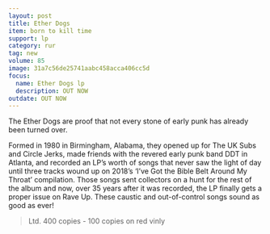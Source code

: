 ```yaml
---
layout: post
title: Ether Dogs 
item: born to kill time
support: lp
category: rur
tag: new 
volume: 85
image: 31a7c56de25741aabc458acca406cc5d
focus:
  name: Ether Dogs lp
  description: OUT NOW
outdate: OUT NOW
---
```


The Ether Dogs are proof that not every stone of early punk has already been turned over.

Formed in 1980 in Birmingham, Alabama, they opened up for The UK Subs and Circle Jerks, made friends with the revered early punk band DDT in Atlanta, and recorded an LP’s worth of songs that never saw the light of day until three tracks wound up on 2018’s ‘I’ve Got the Bible Belt Around My Throat’ compilation. Those songs sent collectors on a hunt for the rest of the album and now, over 35 years after it was recorded, the LP finally gets a proper issue on Rave Up. These caustic and out-of-control songs sound as good as ever!

> Ltd. 400 copies - 100 copies on red vinly
